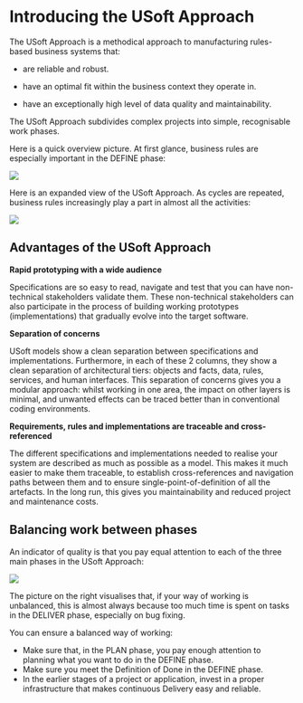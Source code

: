 # Introducing the USoft Approach

The USoft Approach is a methodical approach to manufacturing rules-based business systems that:

- are reliable and robust.

- have an optimal fit within the business context they operate in.
- have an exceptionally high level of data quality and maintainability.

The USoft Approach subdivides complex projects into simple, recognisable work phases.

Here is a quick overview picture. At first glance, business rules are especially important in the DEFINE phase:

![](/api/Collaboration/USoft%20Approach/assets/c477ee5c-c5e3-4e67-951d-7f1c7084fb9d.png)

Here is an expanded view of the USoft Approach. As cycles are repeated, business rules increasingly play a part in almost all the activities:

![](/api/Collaboration/USoft%20Approach/assets/87719cc1-5c0e-48f3-b790-ea20d76a114f.png)

## Advantages of the USoft Approach

**Rapid prototyping with a wide audience**

Specifications are so easy to read, navigate and test that you can have non-technical stakeholders validate them. These non-technical stakeholders can also participate in the process of building working prototypes (implementations) that gradually evolve into the target software.

**Separation of concerns**

USoft models show a clean separation between specifications and implementations. Furthermore, in each of these 2 columns, they show a clean separation of architectural tiers: objects and facts, data, rules, services, and human interfaces. This separation of concerns gives you a modular approach: whilst working in one area, the impact on other layers is minimal, and unwanted effects can be traced better than in conventional coding environments.

**Requirements, rules and implementations are traceable and cross-referenced**

The different specifications and implementations needed to realise your system are described as much as possible as a model. This makes it much easier to make them traceable, to establish cross-references and navigation paths between them and to ensure single-point-of-definition of all the artefacts. In the long run, this gives you maintainability and reduced project and maintenance costs.

## Balancing work between phases

An indicator of quality is that you pay equal attention to each of the three main phases in the USoft Approach:

![](/api/Collaboration/USoft%20Approach/assets/4ed46089-30b6-4443-bdcb-d05b0856b8cd.png)

The picture on the right visualises that, if your way of working is unbalanced, this is almost always because too much time is spent on tasks in the DELIVER phase, especially on bug fixing.

You can ensure a balanced way of working:

- Make sure that, in the PLAN phase, you pay enough attention to planning what you want to do in the DEFINE phase.
- Make sure you meet the Definition of Done in the DEFINE phase.
- In the earlier stages of a project or application, invest in a proper infrastructure that makes continuous Delivery easy and reliable.